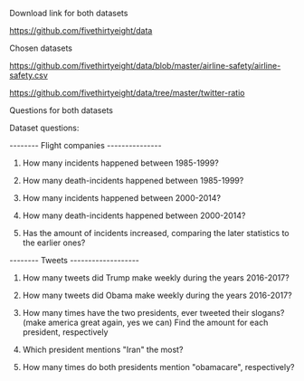 Download link for both datasets

https://github.com/fivethirtyeight/data

Chosen datasets

https://github.com/fivethirtyeight/data/blob/master/airline-safety/airline-safety.csv

https://github.com/fivethirtyeight/data/tree/master/twitter-ratio

Questions for both datasets

Dataset questions:

-------- Flight companies ---------------

1. How many incidents happened between
   1985-1999?

2. How many death-incidents happened between
   1985-1999?

3. How many incidents happened between
   2000-2014?

4. How many death-incidents happened between
   2000-2014?

5. Has the amount of incidents increased,
   comparing the later statistics to the 
   earlier ones?


-------- Tweets ------------------- 

1. How many tweets did Trump make weekly
   during the years 2016-2017?

2. How many tweets did Obama make weekly
   during the years 2016-2017?

3. How many times have the two presidents,
   ever tweeted their slogans? 
   (make america great again, yes we can)
   Find the amount for each president,
   respectively

4. Which president mentions "Iran" the most?

5. How many times do both presidents mention
   "obamacare", respectively?
